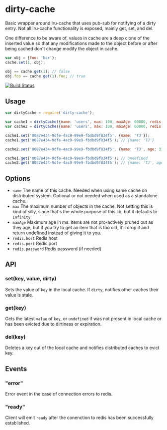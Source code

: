 # dirty-cache

Basic wrapper around lru-cache that uses pub-sub for notifying of a
dirty entry.  Not all lru-cache functionality is exposed, mainly
get, set, and del.

One difference to be aware of, values in cache are a deep clone of
the inserted value so that any modifications made to the object
before or after being cached don't change modify the object in
cache.

```javascript
var obj = {foo: 'bar'};
cache.set(1, obj);

obj == cache.get(1); // false
obj.foo == cache.get(1).foo; // true
```

[![Build Status](https://travis-ci.org/zldavis/dirty-cache.svg?branch=master)](https://travis-ci.org/zldavis/dirty-cache)

## Usage

```javascript
var dirtyCache = require('dirty-cache');

var cache1 = dirtyCache({name: 'users', max: 100, maxAge: 60000, redis: {host: 'localhost', port: 6379}});
var cache2 = dirtyCache({name: 'users', max: 100, maxAge: 60000, redis: {host: 'localhost', port: 6379}});

cache1.set('0087e434-9dfe-4ac9-99e9-fbdbd9f834f5', {name: 'TJ'});
cache1.get('0087e434-9dfe-4ac9-99e9-fbdbd9f834f5'); // {name: 'TJ'}

cache2.set('0087e434-9dfe-4ac9-99e9-fbdbd9f834f5', {name: 'TJ', age: 31}, true);

cache1.get('0087e434-9dfe-4ac9-99e9-fbdbd9f834f5'); // undefined
cache2.get('0087e434-9dfe-4ac9-99e9-fbdbd9f834f5'); // {name: 'TJ', age: 31}
```

## Options

* `name` The name of this cache. Needed when using same cache on
  distributed system.  Optional or not needed when used as a
  standalone cache.
* `max` The maximum number of objects in the cache, Not setting this
  is kind of silly, since that's the whole purpose of this lib, but
  it defaults to `Infinity`.
* `maxAge` Maximum age in ms.  Items are not pro-actively pruned out
  as they age, but if you try to get an item that is too old, it'll
  drop it and return undefined instead of giving it to you.
* `redis.host` Redis host
* `redis.port` Redis port
* `redis.password` Redis password (if needed)

## API

### set(key, value, dirty)

Sets the value of `key` in the local cache. If `dirty`, notifies
other caches their value is stale.

### get(key)

Gets the latest `value` of `key`, or `undefined` if was not present
in local cache or has been evicted due to dirtiness or expiration.

### del(key)

Deletes a key out of the local cache and notifies distributed
caches to evict key.

## Events

### "error"

Error event in the case of connection errors to redis.

### "ready"

Client will emit `ready` after the conenction to redis has been successfully established.
